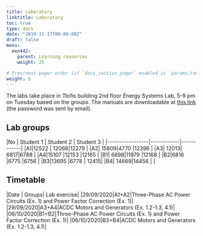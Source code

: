 ```yaml
---
title: Laboratory
linktitle: Laboratory
toc: true
type: docs
date: "2019-11-17T00:00:00Z"
draft: false
menu:
  een442:
    parent: Learning resources
    weight: 25

# Prev/next pager order (if `docs_section_pager` enabled in `params.toml`)
weight: 5
---
```


The labs take place in Ttofis building 2nd floor Energy Systems Lab, 5-9 pm on Tuesday based on the groups. The manuals are downloadable at [this link](https://alucutac-my.sharepoint.com/:f:/g/personal/petros_aristidou_cut_ac_cy/EoGJTfSR1TpDvUadxtX0MNgBbyViOggfV2Co3X4oGReTyg?e=CDN5v4) (the password was sent by email).

## Lab groups

|No | Student 1 | Student 2 | Student 3 |
|-----------------|------------|------------|
|A1|12522 | 12068|12279 |
|A2| 15809|4770 |12396 |
|A3| 12013| 6817|6788 |
|A4|15107 |12153 |12165 |
|B1| 6898|11979 |12168 |
|B2|6816 |6775 |6756 |
|B3|13695 |6778 | 12415|
|B4| 14669|14456 | |

## Timetable

|Date | Groups| Lab exercise|
|29/09/2020|A1+A2|Three-Phase AC Power Circuits (Ex. 1) and Power Factor Correction (Ex. 1)|
|29/09/2020|A3+A4|ACDC Motors and Generators (Ex. 1.2-1.3, 4.1)|
|06/10/2020|B1+B2|Three-Phase AC Power Circuits (Ex. 1) and Power Factor Correction (Ex. 1)|
|06/10/2020|B3+B4|ACDC Motors and Generators (Ex. 1.2-1.3, 4.1)|